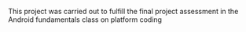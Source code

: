 This project was carried out to fulfill the final project assessment in the Android fundamentals class on platform coding
